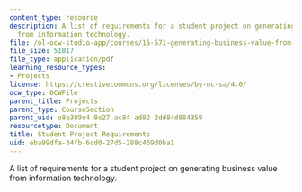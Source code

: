 ```yaml
---
content_type: resource
description: A list of requirements for a student project on generating business value
  from information technology.
file: /ol-ocw-studio-app/courses/15-571-generating-business-value-from-information-technology-spring-2009/eba99dfa34fb6cd027d5288c469d0ba1_MIT15_571s09_proj01.pdf
file_size: 51817
file_type: application/pdf
learning_resource_types:
- Projects
license: https://creativecommons.org/licenses/by-nc-sa/4.0/
ocw_type: OCWFile
parent_title: Projects
parent_type: CourseSection
parent_uid: e8a389e4-8e27-ac84-ad82-2dd84d884359
resourcetype: Document
title: Student Project Requirements
uid: eba99dfa-34fb-6cd0-27d5-288c469d0ba1
---
```

A list of requirements for a student project on generating business value from information technology.